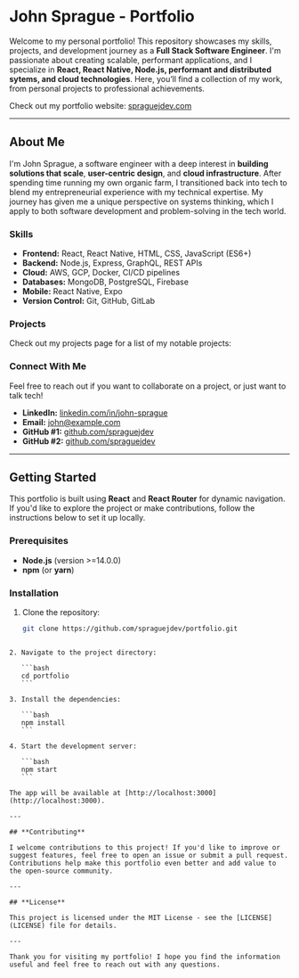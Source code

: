# **John Sprague - Portfolio**

Welcome to my personal portfolio! This repository showcases my skills, projects, and development journey as a **Full Stack Software Engineer**. I'm passionate about creating scalable, performant applications, and I specialize in **React, React Native, Node.js, performant and distributed sytems, and cloud technologies**. Here, you’ll find a collection of my work, from personal projects to professional achievements.

Check out my portfolio website: [spraguejdev.com](https://spraguejdev.com)

---

## **About Me**
I'm John Sprague, a software engineer with a deep interest in **building solutions that scale**, **user-centric design**, and **cloud infrastructure**. After spending time running my own organic farm, I transitioned back into tech to blend my entrepreneurial experience with my technical expertise. My journey has given me a unique perspective on systems thinking, which I apply to both software development and problem-solving in the tech world.

### **Skills**
- **Frontend:** React, React Native, HTML, CSS, JavaScript (ES6+)
- **Backend:** Node.js, Express, GraphQL, REST APIs
- **Cloud:** AWS, GCP, Docker, CI/CD pipelines
- **Databases:** MongoDB, PostgreSQL, Firebase
- **Mobile:** React Native, Expo
- **Version Control:** Git, GitHub, GitLab

### **Projects**
Check out my projects page for a list of my notable projects:

### **Connect With Me**
Feel free to reach out if you want to collaborate on a project, or just want to talk tech!

- **LinkedIn:** [linkedin.com/in/john-sprague](https://www.linkedin.com/in/spraguejdev)
- **Email:** john@example.com
- **GitHub #1:** [github.com/spraguejdev](https://github.com/spraguejdev)
- **GitHub #2:** [github.com/spraguejdev](https://github.com/john-sprague)
---

## **Getting Started**
This portfolio is built using **React** and **React Router** for dynamic navigation. If you'd like to explore the project or make contributions, follow the instructions below to set it up locally.

### **Prerequisites**
- **Node.js** (version >=14.0.0)
- **npm** (or **yarn**)

### **Installation**

1. Clone the repository:
   ```bash
   git clone https://github.com/spraguejdev/portfolio.git
````

2. Navigate to the project directory:

   ```bash
   cd portfolio
   ```

3. Install the dependencies:

   ```bash
   npm install
   ```

4. Start the development server:

   ```bash
   npm start
   ```

The app will be available at [http://localhost:3000](http://localhost:3000).

---

## **Contributing**

I welcome contributions to this project! If you'd like to improve or suggest features, feel free to open an issue or submit a pull request. Contributions help make this portfolio even better and add value to the open-source community.

---

## **License**

This project is licensed under the MIT License - see the [LICENSE](LICENSE) file for details.

---

Thank you for visiting my portfolio! I hope you find the information useful and feel free to reach out with any questions.

